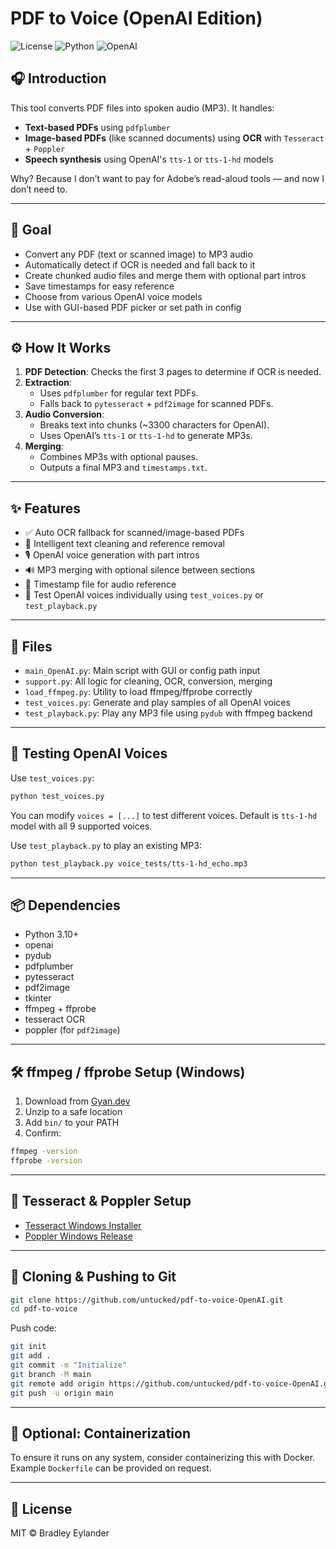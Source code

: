 
# PDF to Voice (OpenAI Edition)
![License](https://img.shields.io/badge/license-MIT-blue.svg)
![Python](https://img.shields.io/badge/python-3.10%2B-blue.svg)
![OpenAI](https://img.shields.io/badge/OpenAI-TTS-green)

## 🎧 Introduction
This tool converts PDF files into spoken audio (MP3). It handles:
- **Text-based PDFs** using `pdfplumber`
- **Image-based PDFs** (like scanned documents) using **OCR** with `Tesseract` + `Poppler`
- **Speech synthesis** using OpenAI's `tts-1` or `tts-1-hd` models

Why? Because I don’t want to pay for Adobe’s read-aloud tools — and now I don’t need to.

---

## 🎯 Goal
- Convert any PDF (text or scanned image) to MP3 audio
- Automatically detect if OCR is needed and fall back to it
- Create chunked audio files and merge them with optional part intros
- Save timestamps for easy reference
- Choose from various OpenAI voice models
- Use with GUI-based PDF picker or set path in config

---

## ⚙️ How It Works
1. **PDF Detection**: Checks the first 3 pages to determine if OCR is needed.
2. **Extraction**:
   - Uses `pdfplumber` for regular text PDFs.
   - Falls back to `pytesseract` + `pdf2image` for scanned PDFs.
3. **Audio Conversion**:
   - Breaks text into chunks (~3300 characters for OpenAI).
   - Uses OpenAI’s `tts-1` or `tts-1-hd` to generate MP3s.
4. **Merging**:
   - Combines MP3s with optional pauses.
   - Outputs a final MP3 and `timestamps.txt`.

---

## ✨ Features
- ✅ Auto OCR fallback for scanned/image-based PDFs
- 🧠 Intelligent text cleaning and reference removal
- 🎙️ OpenAI voice generation with part intros
- 🔊 MP3 merging with optional silence between sections
- 📝 Timestamp file for audio reference
- 🧪 Test OpenAI voices individually using `test_voices.py` or `test_playback.py`

---

## 📁 Files
- `main_OpenAI.py`: Main script with GUI or config path input
- `support.py`: All logic for cleaning, OCR, conversion, merging
- `load_ffmpeg.py`: Utility to load ffmpeg/ffprobe correctly
- `test_voices.py`: Generate and play samples of all OpenAI voices
- `test_playback.py`: Play any MP3 file using `pydub` with ffmpeg backend

---

## 🧪 Testing OpenAI Voices
Use `test_voices.py`:
```bash
python test_voices.py
```
You can modify `voices = [...]` to test different voices. Default is `tts-1-hd` model with all 9 supported voices.

Use `test_playback.py` to play an existing MP3:
```bash
python test_playback.py voice_tests/tts-1-hd_echo.mp3
```

---

## 📦 Dependencies
- Python 3.10+
- openai
- pydub
- pdfplumber
- pytesseract
- pdf2image
- tkinter
- ffmpeg + ffprobe
- tesseract OCR
- poppler (for `pdf2image`)

---

## 🛠 ffmpeg / ffprobe Setup (Windows)
1. Download from [Gyan.dev](https://www.gyan.dev/ffmpeg/builds/)
2. Unzip to a safe location
3. Add `bin/` to your PATH
4. Confirm:
```bash
ffmpeg -version
ffprobe -version
```

---

## 🧠 Tesseract & Poppler Setup
- [Tesseract Windows Installer](https://github.com/UB-Mannheim/tesseract/wiki)
- [Poppler Windows Release](https://github.com/oschwartz10612/poppler-windows/releases/)

---

## 📁 Cloning & Pushing to Git
```bash
git clone https://github.com/untucked/pdf-to-voice-OpenAI.git
cd pdf-to-voice
```

Push code:
```bash
git init
git add .
git commit -m "Initialize"
git branch -M main
git remote add origin https://github.com/untucked/pdf-to-voice-OpenAI.git
git push -u origin main
```

---

## 🐳 Optional: Containerization
To ensure it runs on any system, consider containerizing this with Docker. Example `Dockerfile` can be provided on request.

---

## 📝 License
MIT © Bradley Eylander
